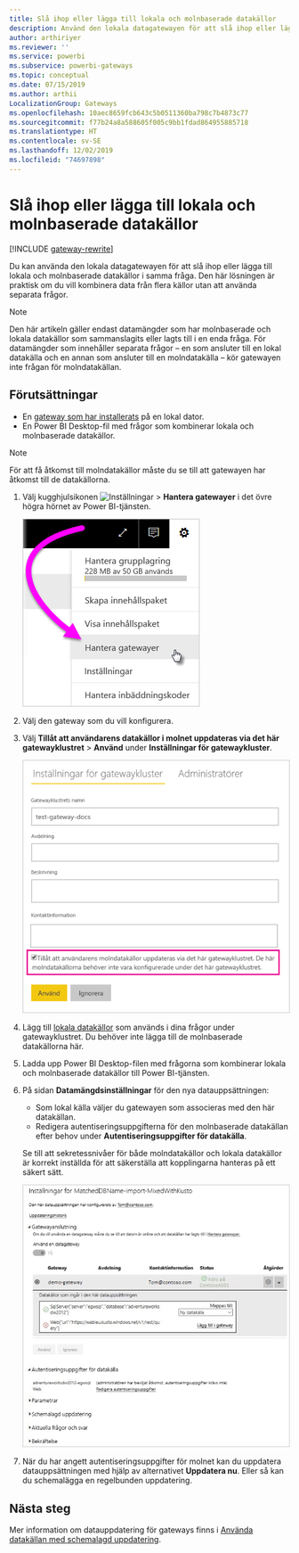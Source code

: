 ```yaml
---
title: Slå ihop eller lägga till lokala och molnbaserade datakällor
description: Använd den lokala datagatewayen för att slå ihop eller lägga till lokala och molnbaserade datakällor i samma fråga.
author: arthiriyer
ms.reviewer: ''
ms.service: powerbi
ms.subservice: powerbi-gateways
ms.topic: conceptual
ms.date: 07/15/2019
ms.author: arthii
LocalizationGroup: Gateways
ms.openlocfilehash: 10aec8659fcb643c5b0511360ba798c7b4873c77
ms.sourcegitcommit: f77b24a8a588605f005c9bb1fdad864955885718
ms.translationtype: HT
ms.contentlocale: sv-SE
ms.lasthandoff: 12/02/2019
ms.locfileid: "74697898"
---
```

# <a name="merge-or-append-on-premises-and-cloud-data-sources"></a>Slå ihop eller lägga till lokala och molnbaserade datakällor

[!INCLUDE [gateway-rewrite](includes/gateway-rewrite.md)]

Du kan använda den lokala datagatewayen för att slå ihop eller lägga till lokala och molnbaserade datakällor i samma fråga. Den här lösningen är praktisk om du vill kombinera data från flera källor utan att använda separata frågor.

>[!NOTE]
>Den här artikeln gäller endast datamängder som har molnbaserade och lokala datakällor som sammanslagits eller lagts till i en enda fråga. För datamängder som innehåller separata frågor – en som ansluter till en lokal datakälla och en annan som ansluter till en molndatakälla – kör gatewayen inte frågan för molndatakällan.

## <a name="prerequisites"></a>Förutsättningar

- En [gateway som har installerats](/data-integration/gateway/service-gateway-install) på en lokal dator.
- En Power BI Desktop-fil med frågor som kombinerar lokala och molnbaserade datakällor.

>[!NOTE]
>För att få åtkomst till molndatakällor måste du se till att gatewayen har åtkomst till de datakällorna.

1. Välj kugghjulsikonen ![Inställningar](media/service-gateway-mashup-on-premises-cloud/icon-gear.png) > **Hantera gatewayer** i det övre högra hörnet av Power BI-tjänsten.

    ![Hantera gatewayer](media/service-gateway-mashup-on-premises-cloud/manage-gateways.png)

2. Välj den gateway som du vill konfigurera.

3. Välj **Tillåt att användarens datakällor i molnet uppdateras via det här gatewayklustret** > **Använd** under **Inställningar för gatewaykluster**.

    ![Uppdatera via gatewayklustret](media/service-gateway-mashup-on-premises-cloud/refresh-gateway-cluster.png)

4. Lägg till [lokala datakällor](service-gateway-enterprise-manage-scheduled-refresh.md#add-a-data-source) som används i dina frågor under gatewayklustret. Du behöver inte lägga till de molnbaserade datakällorna här.

5. Ladda upp Power BI Desktop-filen med frågorna som kombinerar lokala och molnbaserade datakällor till Power BI-tjänsten.

6. På sidan **Datamängdsinställningar** för den nya datauppsättningen:

   - Som lokal källa väljer du gatewayen som associeras med den här datakällan.
   - Redigera autentiseringsuppgifterna för den molnbaserade datakällan efter behov under **Autentiseringsuppgifter för datakälla**.

    Se till att sekretessnivåer för både molndatakällor och lokala datakällor är korrekt inställda för att säkerställa att kopplingarna hanteras på ett säkert sätt.

     ![Datamängdsinställningar](media/service-gateway-mashup-on-premises-cloud/dataset-settings.png)

7. När du har angett autentiseringsuppgifter för molnet kan du uppdatera datauppsättningen med hjälp av alternativet **Uppdatera nu**. Eller så kan du schemalägga en regelbunden uppdatering.

## <a name="next-steps"></a>Nästa steg

Mer information om datauppdatering för gateways finns i [Använda datakällan med schemalagd uppdatering](service-gateway-enterprise-manage-scheduled-refresh.md#use-the-data-source-for-scheduled-refresh).
